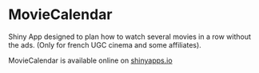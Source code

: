 MovieCalendar
=============

Shiny App designed to plan how to watch several movies in a row without the ads.
(Only for french UGC cinema and some affiliates).

MovieCalendar is available online on [shinyapps.io](https://coeos.shinyapps.io/MovieCalendar)
